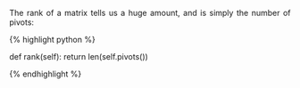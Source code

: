 <div style="text-align: justify">
<p>The rank of a matrix tells us a huge amount, and is simply the number of
pivots:</p>
</div>

{% highlight python %}

def rank(self):
    return len(self.pivots())

{% endhighlight %}
